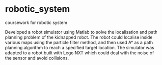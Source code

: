 # robotic_system
coursework for robotic system


Developed a robot simulator using Matlab to solve the localisation and path planning problem of the kidnapped robot. 
The robot could localise inside various maps using the particle filter method, and then used A* as a path planning algorithm to reach a specified target location. 
The simulator was adapted to a robot built with Lego NXT which could deal with the noise of the sensor and avoid collisions. 
